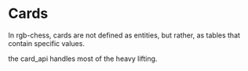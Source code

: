 
# Cards

In rgb-chess, cards are not defined as entities,
but rather, as tables that contain specific values.


the card_api handles most of the heavy lifting.

